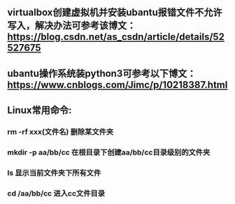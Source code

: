 ## virtualbox创建虚拟机并安装ubantu报错文件不允许写入，解决办法可参考该博文：https://blog.csdn.net/as_csdn/article/details/52527675

## ubantu操作系统装python3可参考以下博文：https://www.cnblogs.com/Jimc/p/10218387.html

## Linux常用命令:
### rm -rf xxx(文件名)  删除某文件夹
### mkdir -p aa/bb/cc  在根目录下创建aa/bb/cc目录级别的文件夹
### ls 显示当前文件夹下所有文件
### cd /aa/bb/cc 进入cc文件目录
